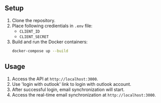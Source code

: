 ## Setup

1. Clone the repository.
2. Place following credientials in `.env` file:
   - `CLIENT_ID`
   - `CLIENT_SECRET`
3. Build and run the Docker containers:
   ```sh
   docker-compose up --build
   ```

## Usage

1. Access the API at `http://localhost:3000`.
2. Use 'login with outlook' link to login with outlook account.
3. After successful login, email synchronization will start. 
4. Access the real-time email synchronization at `http://localhost:3000`.
